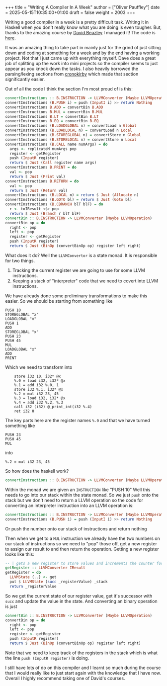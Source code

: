 +++
title = "Writing A Compiler In A Week"
author = ["Oliver Pauffley"]
date = 2025-05-15T10:35:00+01:00
draft = false
weight = 2003
+++

Writing a good compiler in a week is a pretty difficult task. Writing it in Haskell when you don't really know what you are doing is even tougher. But, thanks to the amazing course by [David Beazley](https://www.dabeaz.com/) I managed it! The code is [here](https://github.com/oliverpauffley/wabbit_compiler).

It was an amazing thing to take part in mainly just for the grind of just sitting down and coding at something for a week and by the end having a working project. Not that I just came up with everything myself. Dave does a great job of splitting up the work into mini projects so the compiler seems to just appear as you knock down the tasks. I also heavily borrowed the parsing/lexing sections from [cronokirby](https://github.com/cronokirby/haskell-in-haskell) which made that section significantly easier.

Out of all the code I think the section I'm most proud of is this:

```haskell
convertInstructions :: B.INSTRUCTION -> LLVMConverter (Maybe LLVMOperation)
convertInstructions (B.PUSH i) = push (InputI i) >> return Nothing
convertInstructions B.ADD = convertBin B.ADD
convertInstructions B.MUL = convertBin B.MUL
convertInstructions B.LT = convertBin B.LT
convertInstructions B.EQ = convertBin B.EQ
convertInstructions (B.LOADGLOBAL n) = convertLoad n Global
convertInstructions (B.LOADLOCAL n) = convertLoad n Local
convertInstructions (B.STOREGLOBAL n) = convertStore n Global
convertInstructions (B.STORELOCAL n) = convertStore n Local
convertInstructions (B.CALL name numArgs) = do
  args <- replicateM numArgs pop
  register <- getRegister
  push (InputR register)
  return $ Just (Call register name args)
convertInstructions B.PRINT = do
  val <- pop
  return $ Just (Print val)
convertInstructions B.RETURN = do
  val <- pop
  return $ Just (Return val)
convertInstructions (B.LOCAL n) = return $ Just (Allocate n)
convertInstructions (B.GOTO bl) = return $ Just (Goto bl)
convertInstructions (B.CBRANCH blT blF) = do
  r <- toIResult <$> pop
  return $ Just (Branch r blT blF)
convertBin :: B.INSTRUCTION -> LLVMConverter (Maybe LLVMOperation)
convertBin op = do
  right <- pop
  left <- pop
  register <- getRegister
  push (InputR register)
  return $ Just (BinOp (convertBinOp op) register left right)
```

What does it do? Well the `LLVMConvertor` is a state monad. It is responsible for two things.

1.  Tracking the current register we are going to use for some LLVM instructions.
2.  Keeping a stack of "interpreter" code that we need to covert into LLVM instructions.

We have already done some preliminary transformations to make this easier. So we should be starting from something like

```nil
PUSH 10
STOREGLOBAL "x"
LOADGLOBAL "x"
PUSH 1
ADD
STOREGLOBAL "x"
PUSH 23
PUSH 45
MUL
LOADGLOBAL "x"
ADD
PRINT
```

Which we need to transform into

```nil
    store i32 10, i32* @x
    %.0 = load i32, i32* @x
    %.1 = add i32 %.0, 1
    store i32 %.1, i32* @x
    %.2 = mul i32 23, 45
    %.3 = load i32, i32* @x
    %.4 = add i32 %.2, %.3
    call i32 (i32) @_print_int(i32 %.4)
    ret i32 0
```

The key parts here are the register names `%.0` and that we have turned something like

```nil
PUSH 23
PUSH 45
MUL
```

into

```nil
%.2 = mul i32 23, 45
```

So how does the haskell work?

```haskell
convertInstructions :: B.INSTRUCTION -> LLVMConverter (Maybe LLVMOperation)
```

Within the monad we are given an `INSTRUCTION` like "PUSH 10"
Well this needs to go into our stack within the state monad. So we just `push` onto the stack but we don't need to return a LLVM operation so the code for converting an interpreter instruction into an LLVM operation is:

```haskell
convertInstructions :: B.INSTRUCTION -> LLVMConverter (Maybe LLVMOperation)
convertInstructions (B.PUSH i) = push (InputI i) >> return Nothing
```

Or push the number onto our stack of instructions and return nothing

Then when we get to a `MUL` instruction we already have the two numbers on our stack of instructions so we need to "pop" those off, get a new register to assign our result to and then return the operation. Getting a new register looks like this:

```haskell
-- | gets a new register to store values and increments the counter for the next call
getRegister :: LLVMConverter IResult
getRegister = do
  LLVMState {..} <- get
  put $ LLVMState (succ _registerValue) _stack
  return _registerValue
```

So we get the current state of our register value, get it's successor with `succ` and update the value in the state. And converting an binary operation is just

```haskell
convertBin :: B.INSTRUCTION -> LLVMConverter (Maybe LLVMOperation)
convertBin op = do
  right <- pop
  left <- pop
  register <- getRegister
  push (InputR register)
  return $ Just (BinOp (convertBinOp op) register left right)
```

Note that we need to keep track of the registers in the stack which is what the line `push (InputR register)` is doing.

I still have lots of do on this compiler and I learnt so much during the course that I would really like to just start again with the knowledge that I have now. Overall I highly recommend taking one of David's courses.
